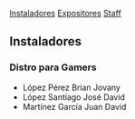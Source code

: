 [Instaladores](./instaladores.md) [Expositores](./expositores) [Staff](./staff.md)

## Instaladores

### Distro para Gamers
- López Pérez Brian Jovany
- López Santiago José David
- Martínez García Juan David
